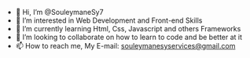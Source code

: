 - 👋 Hi, I’m @SouleymaneSy7
- 👀 I’m interested in Web Development and Front-end Skills
- 🌱 I’m currently learning Html, Css, Javascript and others Frameworks
- 💞️ I’m looking to collaborate on how to learn to code and be better at it
- 📫 How to reach me, My E-mail: souleymanesyservices@gmail.com

<!---
SouleymaneSy7/SouleymaneSy7 is a ✨ special ✨ repository because its `README.md` (this file) appears on your GitHub profile.
You can click the Preview link to take a look at your changes.
--->
